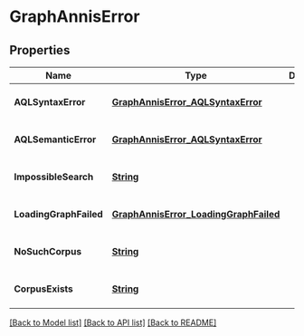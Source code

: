# GraphAnnisError
## Properties

Name | Type | Description | Notes
------------ | ------------- | ------------- | -------------
**AQLSyntaxError** | [**GraphAnnisError_AQLSyntaxError**](GraphAnnisError_AQLSyntaxError.md) |  | [optional] [default to null]
**AQLSemanticError** | [**GraphAnnisError_AQLSyntaxError**](GraphAnnisError_AQLSyntaxError.md) |  | [optional] [default to null]
**ImpossibleSearch** | [**String**](string.md) |  | [optional] [default to null]
**LoadingGraphFailed** | [**GraphAnnisError_LoadingGraphFailed**](GraphAnnisError_LoadingGraphFailed.md) |  | [optional] [default to null]
**NoSuchCorpus** | [**String**](string.md) |  | [optional] [default to null]
**CorpusExists** | [**String**](string.md) |  | [optional] [default to null]

[[Back to Model list]](../README.md#documentation-for-models) [[Back to API list]](../README.md#documentation-for-api-endpoints) [[Back to README]](../README.md)


